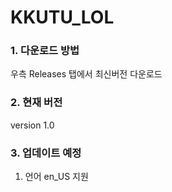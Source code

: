 # KKUTU_LOL
### 1. 다운로드 방법
우측 Releases 탭에서 최신버전 다운로드

### 2. 현재 버전
version 1.0

### 3. 업데이트 예정
1. 언어 en_US 지원
